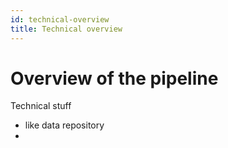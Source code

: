 ```yaml
---
id: technical-overview
title: Technical overview
---
```


# Overview of the pipeline

Technical stuff
* like data repository
* 

